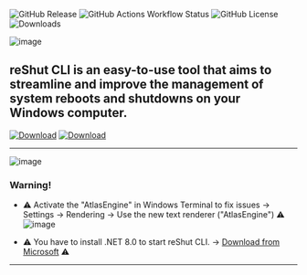 ![GitHub Release](https://img.shields.io/github/v/release/elnino0916/reshut-cli?style=for-the-badge) ![GitHub Actions Workflow Status](https://img.shields.io/github/actions/workflow/status/elnino0916/reshut-cli/codeql.yml?style=for-the-badge) ![GitHub License](https://img.shields.io/github/license/elnino0916/reshut-cli?style=for-the-badge) ![Downloads](https://img.shields.io/github/downloads/elnino0916/reShut-CLI/total?style=for-the-badge)

![image](https://github.com/elNino0916/reShut-CLI/assets/84574414/a0b9738f-8cee-4b65-98ae-583e01182d11)

 
## reShut CLI is an easy-to-use tool that aims to streamline and improve the management of system reboots and shutdowns on your Windows computer.
[![Download](https://custom-icon-badges.demolab.com/badge/-Download-darkgreen?style=for-the-badge&logo=Windows&logoColor=white "Download reShut CLI")](https://github.com/elNino0916/reShut-CLI/releases/download/1.0.3.1/reShut-Installer.exe)
[![Download](https://custom-icon-badges.demolab.com/badge/-Download_Preview-orange?style=for-the-badge&logo=Windows&logoColor=white "Download reShut Preview")](https://github.com/elNino0916/reShut-CLI/releases/download/1.0.3.1/reShut-Installer.exe)

----------------------
![image](https://github.com/elNino0916/reShut-CLI/assets/84574414/d5e2a199-a6fc-44d9-aef7-b21e2c55a0fb)


### Warning!
- ⚠️ Activate the "AtlasEngine" in Windows Terminal to fix issues -> Settings -> Rendering -> Use the new text renderer ("AtlasEngine") ⚠️
 ![image](https://github.com/elNino0916/reShut-CLI/assets/84574414/8d6863d7-3d64-484d-98b2-9da6f12e7cbe)

  
- ⚠️ You have to install .NET 8.0 to start reShut CLI. -> [Download from Microsoft](https://dotnet.microsoft.com/en-us/download/dotnet/thank-you/runtime-desktop-8.0.0-windows-x64-installer?cid=getdotnetcore) ⚠️

--------------------
